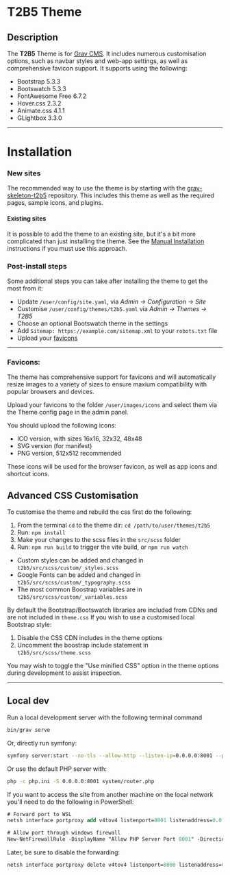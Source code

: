 # T2B5 Theme

## Description

The **T2B5** Theme is for [Grav CMS](http://github.com/getgrav/grav). It includes numerous customisation options, such as navbar styles and web-app settings, as well as comprehensive favicon support. It supports using the following:

-   Bootstrap 5.3.3
-   Bootswatch 5.3.3
-   FontAwesome Free 6.7.2
-   Hover.css 2.3.2
-   Animate.css 4.1.1
-   GLightbox 3.3.0

---

# Installation

### New sites

The recommended way to use the theme is by starting with the [grav-skeleton-t2b5](https://github.com/stom66/grav-skeleton-t2b5) repository. This includes this theme as well as the required pages, sample icons, and plugins.

#### Existing sites

It is possible to add the theme to an existing site, but it's a bit more complicated than just installing the theme. See the [Manual Installation](/INSTALL.md) instructions if you must use this approach.

### Post-install steps

Some additional steps you can take after installing the theme to get the most from it:

-   Update `/user/config/site.yaml`, via _Admin -> Configuration -> Site_
-   Customise `/user/config/themes/t2b5.yaml` via _Admin -> Themes -> T2B5_
-   Choose an optional Bootswatch theme in the settings
-   Add `Sitemap: https://example.com/sitemap.xml` to your `robots.txt` file
-   Upload your [favicons](#favicons)

---

### Favicons:

The theme has comprehensive support for favicons and will automatically resize images to a variety of sizes to ensure maxium compatibility with popular browsers and devices.

Upload your favicons to the folder `/user/images/icons` and select them via the Theme config page in the admin panel.

You should upload the following icons:

-   ICO version, with sizes 16x16, 32x32, 48x48
-   SVG version (for manifest)
-   PNG version, 512x512 recommended

These icons will be used for the browser favicon, as well as app icons and shortcut icons.

## Advanced CSS Customisation

To customise the theme and rebuild the css first do the following:

1. From the terminal `cd` to the theme dir: `cd /path/to/user/themes/t2b5`
2. Run: `npm install`
3. Make your changes to the scss files in the `src/scss` folder
4. Run: `npm run build` to trigger the vite build, or `npm run watch`

-   Custom styles can be added and changed in `t2b5/src/scss/custom/_styles.scss`
-   Google Fonts can be added and changed in `t2b5/src/scss/custom/_typography.scss`
-   The most common Boostrap variables are in `t2b5/src/scss/custom/_variables.scss`

By default the Bootstrap/Bootswatch libraries are included from CDNs and are not included in `theme.css` If you wish to use a customised local Bootstrap style:

1. Disable the CSS CDN includes in the theme options
2. Uncomment the boostrap include statement in `t2b5/src/scss/theme.scss`

You may wish to toggle the "Use minified CSS" option in the theme options during development to assist inspection.

---

## Local dev

Run a local development server with the following terminal command

```sh
bin/grav serve
```

Or, directly run symfony:

```sh
symfony server:start --no-tls --allow-http --listen-ip=0.0.0.0:8001 --passthru=system/router.php
```

Or use the default PHP server with:

```sh
php -c php.ini -S 0.0.0.0:8001 system/router.php
```

If you want to access the site from another machine on the local network you'll need to do the following in PowerShell:

```ps
# Forward port to WSL
netsh interface portproxy add v4tov4 listenport=8001 listenaddress=0.0.0.0 connectport=8001 connectaddress=127.0.0.1

# Allow port through windows firewall
New-NetFirewallRule -DisplayName "Allow PHP Server Port 8001" -Direction Inbound -Protocol TCP -LocalPort 8001 -Action Allow -Profile Any

```

Later, be sure to disable the forwarding:

```ps
netsh interface portproxy delete v4tov4 listenport=8000 listenaddress=0.0.0.0
```
